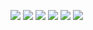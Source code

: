 <a href="#" target="_blank"><img src="https://img.shields.io/badge/photoshop-000?style=for-the-badge&logo=Adobe Acrobat Reader&logoColor=#EC1C24"/></a>
<img src="https://img.shields.io/badge/Android-3DDC84?style=flat-square&logo=Adobe Acrobat Reader&logoColor=white"/>
<img src="https://img.shields.io/badge/Android-3DDC84?style=flat-square&logo=Android&logoColor=white"/>
<img src="https://img.shields.io/badge/Android-3DDC84?style=flat-square&logo=Android&logoColor=white"/>
<img src="https://img.shields.io/badge/Android-3DDC84?style=flat-square&logo=Android&logoColor=white"/>
<img src="https://img.shields.io/badge/Android-3DDC84?style=flat-square&logo=Android&logoColor=white"/>

